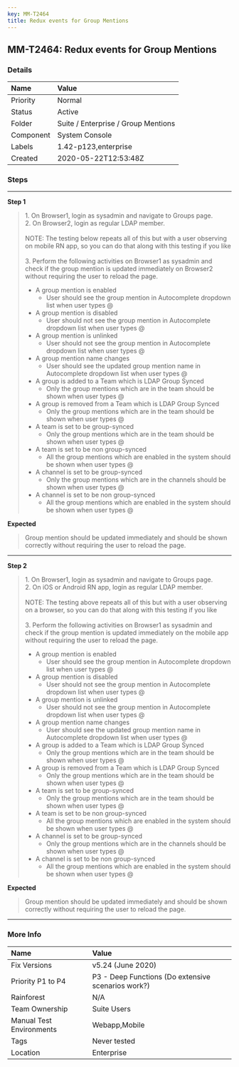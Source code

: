 ```yaml
---
key: MM-T2464
title: Redux events for Group Mentions
---
```


## MM-T2464: Redux events for Group Mentions

### Details

| Name      | Value                               |
| :-------- | :---------------------------------- |
| Priority  | Normal                              |
| Status    | Active                              |
| Folder    | Suite / Enterprise / Group Mentions |
| Component | System Console                      |
| Labels    | 1.42-p123,enterprise                |
| Created   | 2020-05-22T12:53:48Z                |

### Steps

<hr/>

**Step 1**

> <article>1. On Browser1, login as sysadmin and navigate to Groups page.<br>2. On Browser2, login as regular LDAP member.<br><br>NOTE: The testing below repeats all of this but with a user observing on mobile RN app, so you can do that along with this testing if you like<br><br>3. Perform the following activities on Browser1 as sysadmin and check if the group mention is updated immediately on Browser2 without requiring the user to reload the page.<ul><li>A group mention is enabled<ul><li>User should see the group mention in Autocomplete dropdown list when user types @</li></ul></li><li>A group mention is disabled<ul><li>User should not see the group mention in Autocomplete dropdown list when user types @</li></ul></li><li>A group mention is unlinked<ul><li>User should not see the group mention in Autocomplete dropdown list when user types @</li></ul></li><li>A group mention name changes<ul><li>User should see the updated group mention name in Autocomplete dropdown list when user types @</li></ul></li><li>A group is added to a Team which is LDAP Group Synced<ul><li>Only the group mentions which are in the team should be shown when user types @</li></ul></li><li>A group is removed from a Team which is LDAP Group Synced<ul><li>Only the group mentions which are in the team should be shown when user types @</li></ul></li><li>A team is set to be group-synced<ul><li>Only the group mentions which are in the team should be shown when user types @</li></ul></li><li>A team is set to be non group-synced<ul><li>All the group mentions which are enabled in the system should be shown when user types @</li></ul></li><li>A channel is set to be group-synced<ul><li>Only the group mentions which are in the channels should be shown when user types @</li></ul></li><li>A channel is set to be non group-synced<ul><li>All the group mentions which are enabled in the system should be shown when user types @</li></ul></li></ul></article>

**Expected**

> <article>Group mention should be updated immediately and should be shown correctly without requiring the user to reload the page.&nbsp;</article>

<hr/>

**Step 2**

> <article>1. On Browser1, login as sysadmin and navigate to Groups page.<br>2. On iOS or Android RN app, login as regular LDAP member.<br><br>NOTE: The testing above repeats all of this but with a user observing on a browser, so you can do that along with this testing if you like<br><br>3. Perform the following activities on Browser1 as sysadmin and check if the group mention is updated immediately on the mobile app without requiring the user to reload the page.<ul><li>A group mention is enabled<ul><li>User should see the group mention in Autocomplete dropdown list when user types @</li></ul></li><li>A group mention is disabled<ul><li>User should not see the group mention in Autocomplete dropdown list when user types @</li></ul></li><li>A group mention is unlinked<ul><li>User should not see the group mention in Autocomplete dropdown list when user types @</li></ul></li><li>A group mention name changes<ul><li>User should see the updated group mention name in Autocomplete dropdown list when user types @</li></ul></li><li>A group is added to a Team which is LDAP Group Synced<ul><li>Only the group mentions which are in the team should be shown when user types @</li></ul></li><li>A group is removed from a Team which is LDAP Group Synced<ul><li>Only the group mentions which are in the team should be shown when user types @</li></ul></li><li>A team is set to be group-synced<ul><li>Only the group mentions which are in the team should be shown when user types @</li></ul></li><li>A team is set to be non group-synced<ul><li>All the group mentions which are enabled in the system should be shown when user types @</li></ul></li><li>A channel is set to be group-synced<ul><li>Only the group mentions which are in the channels should be shown when user types @</li></ul></li><li>A channel is set to be non group-synced<ul><li>All the group mentions which are enabled in the system should be shown when user types @</li></ul></li></ul></article>

**Expected**

> <article>Group mention should be updated immediately and should be shown correctly without requiring the user to reload the page.&nbsp;</article>

<hr/>

### More Info

| Name                     | Value                                              |
| :----------------------- | :------------------------------------------------- |
| Fix Versions             | v5.24 (June 2020)                                  |
| Priority P1 to P4        | P3 - Deep Functions (Do extensive scenarios work?) |
| Rainforest               | N/A                                                |
| Team Ownership           | Suite Users                                        |
| Manual Test Environments | Webapp,Mobile                                      |
| Tags                     | Never tested                                       |
| Location                 | Enterprise                                         |

